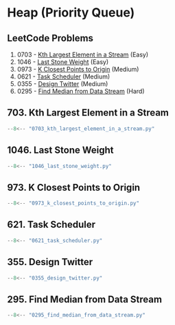 # Heap (Priority Queue)

## LeetCode Problems

1. 0703 - [Kth Largest Element in a Stream](https://leetcode.com/problems/kth-largest-element-in-a-stream/) (Easy)
2. 1046 - [Last Stone Weight](https://leetcode.com/problems/last-stone-weight/) (Easy)
3. 0973 - [K Closest Points to Origin](https://leetcode.com/problems/k-closest-points-to-origin/) (Medium)
4. 0621 - [Task Scheduler](https://leetcode.com/problems/task-scheduler/) (Medium)
5. 0355 - [Design Twitter](https://leetcode.com/problems/design-twitter/) (Medium)
6. 0295 - [Find Median from Data Stream](https://leetcode.com/problems/find-median-from-data-stream/) (Hard)

## 703. Kth Largest Element in a Stream

```python
--8<-- "0703_kth_largest_element_in_a_stream.py"
```

## 1046. Last Stone Weight

```python
--8<-- "1046_last_stone_weight.py"
```

## 973. K Closest Points to Origin

```python
--8<-- "0973_k_closest_points_to_origin.py"
```

## 621. Task Scheduler

```python
--8<-- "0621_task_scheduler.py"
```

## 355. Design Twitter

```python
--8<-- "0355_design_twitter.py"
```

## 295. Find Median from Data Stream

```python
--8<-- "0295_find_median_from_data_stream.py"
```

